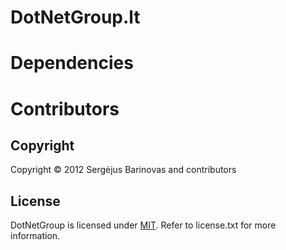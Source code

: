 # DotNetGroup.lt

# Dependencies

# Contributors

## Copyright

Copyright © 2012 Sergėjus Barinovas and contributors

## License

DotNetGroup is licensed under [MIT](http://www.opensource.org/licenses/mit-license.php "Read more about the MIT license form"). Refer to license.txt for more information.
